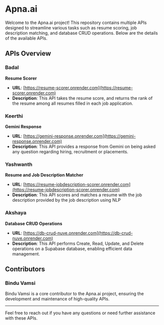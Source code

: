 # Apna.ai

Welcome to the Apna.ai project! This repository contains multiple APIs designed to streamline various tasks such as resume scoring, job description matching, and database CRUD operations. Below are the details of the available APIs.

## APIs Overview

### Badal

**Resume Scorer**

- **URL**: [https://resume-scorer.onrender.com](https://resume-scorer.onrender.com)
- **Description**: This API takes the resume score, and returns the rank of the resume among all resumes filled in each job application.

### Keerthi

**Gemini Response**

- **URL**: [https://gemini-response.onrender.com](https://gemini-response.onrender.com)
- **Description**: This API provides a response from Gemini on being asked any question regarding hiring, recruitment or placements.

### Yashwanth

**Resume and Job Description Matcher**

- **URL**: [https://resume-jobdescription-scorer.onrender.com](https://resume-jobdescription-scorer.onrender.com)
- **Description**: This API scores and matches a resume with the job description provided by the job description using NLP

### Akshaya

**Database CRUD Operations**

- **URL**: [https://db-crud-nuve.onrender.com](https://db-crud-nuve.onrender.com)
- **Description**: This API performs Create, Read, Update, and Delete operations on a Supabase database, enabling efficient data management.

## Contributors

### Bindu Vamsi

Bindu Vamsi is a core contributor to the Apna.ai project, ensuring the development and maintenance of high-quality APIs.

---

Feel free to reach out if you have any questions or need further assistance with these APIs.
